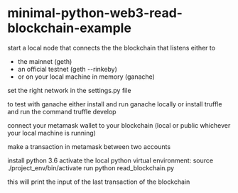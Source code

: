 # minimal-python-web3-read-blockchain-example

start a local node that connects the the blockchain that listens either to 
- the mainnet (geth)
- an official testnet (geth --rinkeby)
- or on your local machine in memory (ganache)

set the right network in the settings.py file

to test with ganache either install and run ganache locally or install truffle and run the command truffle develop

connect your metamask wallet to your blockchain (local or public whichever your local machine is running)

make a transaction in metamask between two accounts

install python 3.6
activate the local python virtual environment: 
source ./project_env/bin/activate
run python read_blockchain.py 

this will print the input of the last transaction of the blockchain